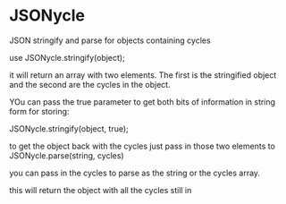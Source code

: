 JSONycle
========

JSON stringify and parse for objects containing cycles

use JSONycle.stringify(object);

it will return an array with two elements. The first is the stringified object and the second are the cycles in the object.

YOu can pass the true parameter to get both bits of information in string form for storing:

JSONycle.stringify(object, true);

to get the object back with the cycles just pass in those two elements to JSONycle.parse(string, cycles)

you can pass in the cycles to parse as the string or the cycles array.

this will return the object with all the cycles still in
